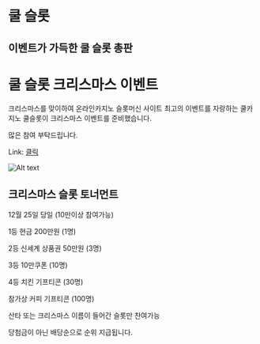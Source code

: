 쿨 슬롯
===

이벤트가 가득한 쿨 슬롯 총판
---

# 쿨 슬롯 크리스마스 이벤트

크리스마스를 맞이하여 온라인카지노 슬롯머신 사이트 최고의 이벤트를 자랑하는 쿨카지노 쿨슬롯이 크리스마스 이벤트를 준비했습니다.

많은 참여 부탁드립니다. 

Link: [클릭][coolslotlink]

[coolslotlink]: https://oiu573.com "Cool Slot"

![Alt text](/assets/images/coolcasinoevent.gif "쿨슬롯 크리스마스이벤트")

## 크리스마스 슬롯 토너먼트

12월 25일 당일 (10만이상 참여가능)

1등 현금 200만원 (1명)

2등 신세계 상품권 50만원 (3명)

3등 10만쿠폰 (10명)

4등 치킨 기프티콘 (30명)

참가상 커피 기프티콘 (100명)

산타 또는 크리스마스 이름이 들어간 슬롯만 찬여가능

당첨금이 아닌 배당순으로 순위 지급됩니다.
